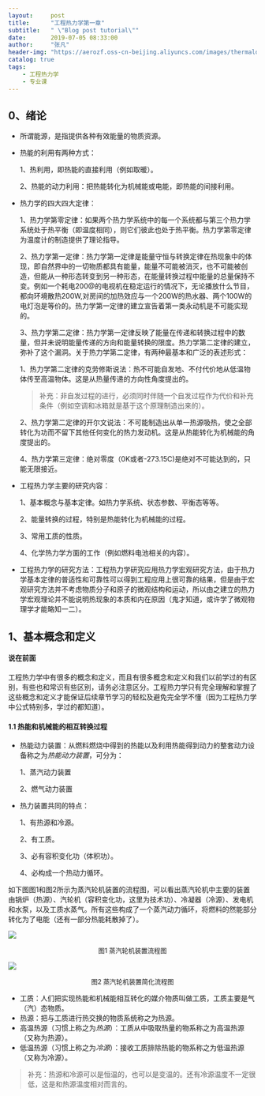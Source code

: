 ```yaml
---
layout:     post
title:      "工程热力学第一章"
subtitle:   " \"Blog post tutorial\""
date:       2019-07-05 08:33:00
author:     "张凡"
header-img: "https://aerozf.oss-cn-beijing.aliyuncs.com/images/thermaldynamics.jpg"
catalog: true
tags:
    - 工程热力学
    - 专业课
---
```


## 0、绪论
- 所谓能源，是指提供各种有效能量的物质资源。
- 热能的利用有两种方式：

   1、热利用，即热能的直接利用（例如取暖）。
 
   2、热能的动力利用：把热能转化为机械能或电能，即热能的间接利用。

- 热力学的四大四大定律：

   1、热力学第零定律：如果两个热力学系统中的每一个系统都与第三个热力学系统处于热平衡（即温度相同），则它们彼此也处于热平衡。热力学第零定律为温度计的制造提供了理论指导。

   2、热力学第一定律：热力学第一定律是能量守恒与转换定律在热现象中的体现，即自然界中的一切物质都具有能量，能量不可能被消灭，也不可能被创造，但能从一种形态转变到另一种形态，在能量转换过程中能量的总量保持不变。例如一个耗电200@的电视机在稳定运行的情况下，无论播放什么节目，都向环境散热200W,对房间的加热效应与一个200W的热水器、两个100W的电灯泡是等价的。热力学第一定律的建立宣告着第一类永动机是不可能实现的。

   3、热力学第二定律：热力学第一定律反映了能量在传递和转换过程中的数量，但并未说明能量传递的方向和能量转换的限度。热力学第二定律的建立，弥补了这个漏洞。关于热力学第二定律，有两种最基本和广泛的表述形式：

     1、热力学第二定律的克劳修斯说法：热不可能自发地、不付代价地从低温物体传至高温物体。这是从热量传递的方向性角度提出的。
  
     > 补充：非自发过程的进行，必须同时伴随一个自发过程作为代价和补充条件（例如空调和冰箱就是基于这个原理制造出来的）。
  
     2、热力学第二定律的开尔文说法：不可能制造出从单一热源吸热，使之全部转化为功而不留下其他任何变化的热力发动机。这是从热能转化为机械能的角度提出的。
  
   4、热力学第三定律：绝对零度（0K或者-273.15C)是绝对不可能达到的，只能无限接近。
- 工程热力学主要的研究内容：

   1、基本概念与基本定律。如热力学系统、状态参数、平衡态等等。

   2、能量转换的过程，特别是热能转化为机械能的过程。

   3、常用工质的性质。

   4、化学热力学方面的工作（例如燃料电池相关的内容）。

- 工程热力学的研究方法：工程热力学研究应用热力学宏观研究方法，由于热力学基本定律的普适性和可靠性可以得到工程应用上很可靠的结果，但是由于宏观研究方法并不考虑物质分子和原子的微观结构和运动，所以由之建立的热力学宏观理论并不能说明热现象的本质和内在原因（鬼才知道，或许学了微观物理学才能略知一二）。

## 1、基本概念和定义
#### 说在前面
工程热力学中有很多的概念和定义，而且有很多概念和定义和我们以前学过的有区别，有些也和常识有些区别，请务必注意区分。工程热力学只有完全理解和掌握了这些概念和定义才能保证后续章节学习的轻松及避免完全学不懂（因为工程热力学中公式特别多，学过的都知道）。

#### 1.1 热能和机械能的相互转换过程
- 热能动力装置：从燃料燃烧中得到的热能以及利用热能得到动力的整套动力设备称之为*热能动力装置*，可分为：

   1、蒸汽动力装置 

   2、燃气动力装置
 
- 热力装置共同的特点：

   1、有热源和冷源。

   2、有工质。

   3、必有容积变化功（体积功）。

   4、必构成一个热动力循环。

如下图图1和图2所示为蒸汽轮机装置的流程图，可以看出蒸汽轮机中主要的装置由锅炉（热源）、汽轮机（容积变化功，这里为技术功）、冷凝器（冷源）、发电机和水泵，以及工质水蒸气。所有这些构成了一个蒸汽动力循环，将燃料的然能部分转化为了电能（还有一部分热能耗散掉了）。

![](https://aerozf.oss-cn-beijing.aliyuncs.com/images/thermal2.png)
<div align="center" markdown="0"><font size="2">图1 蒸汽轮机装置流程图</font> </div>

![](https://aerozf.oss-cn-beijing.aliyuncs.com/images/thermal1.png)
<div align="center" markdown="0"><font size="2">图2 蒸汽轮机装置简化流程图</font> </div>

- 工质：人们把实现热能和机械能相互转化的媒介物质叫做工质，工质主要是气（汽）态物质。
- 热源：把与工质进行热交换的物质系统称之为热源。
- 高温热源（习惯上称之为*热源*）：工质从中吸取热量的物系称之为高温热源（又称为热源）。
- 低温热源（习惯上称之为*冷源*）：接收工质排除热能的物系称之为低温热源（又称为冷源）。 
> 补充：热源和冷源可以是恒温的，也可以是变温的。还有冷源温度不一定很低，这是和热源温度相对而言的。



























